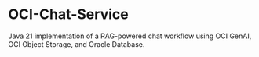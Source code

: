 # OCI-Chat-Service

Java 21 implementation of a RAG-powered chat workflow using OCI GenAI, OCI Object Storage, and Oracle Database.
